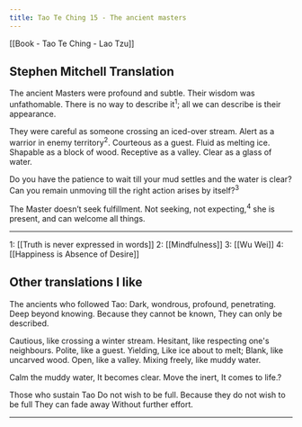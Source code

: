 ```yaml
---
title: Tao Te Ching 15 - The ancient masters 
---
```

[[Book - Tao Te Ching - Lao Tzu]]

## Stephen Mitchell Translation
The ancient Masters were profound and subtle.
Their wisdom was unfathomable.
There is no way to describe it<sup>1</sup>;
all we can describe is their appearance.

They were careful as someone crossing an iced-over stream.
Alert as a warrior in enemy territory<sup>2</sup>.
Courteous as a guest.
Fluid as melting ice.
Shapable as a block of wood.
Receptive as a valley.
Clear as a glass of water.

Do you have the patience to wait
till your mud settles and the water is clear?
Can you remain unmoving
till the right action arises by itself?<sup>3</sup>

The Master doesn’t seek fulfillment.
Not seeking, not expecting,<sup>4</sup>
she is present, and can welcome all things.

-------------------
1: [[Truth is never expressed in words]]
2: [[Mindfulness]]
3: [[Wu Wei]]
4: [[Happiness is Absence of Desire]]

## Other translations I like
The ancients who followed Tao: Dark, wondrous, profound, penetrating. 
Deep beyond knowing. Because they cannot be known, 
They can only be described. 

Cautious, like crossing a winter stream.
Hesitant, like respecting one's neighbours.
Polite, like a guest.
Yielding, Like ice about to melt;
Blank, like uncarved wood.
Open, like a valley.
Mixing freely, like muddy water.

Calm the muddy water, It becomes clear.
Move the inert, It comes to life.?

Those who sustain Tao Do not wish to be full.
Because they do not wish to be full They can fade away Without further effort.

-------------------
